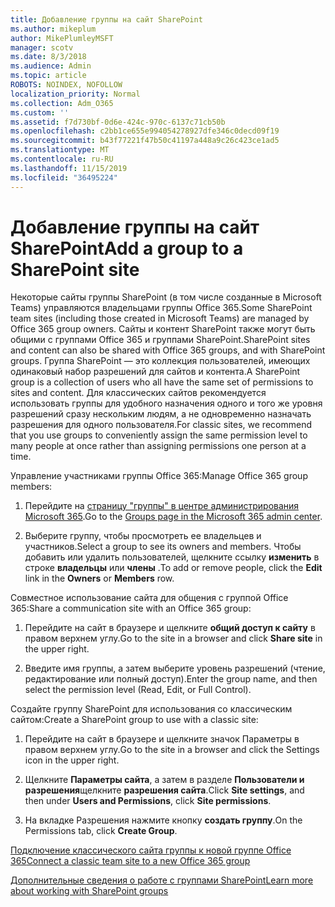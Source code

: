```yaml
---
title: Добавление группы на сайт SharePoint
ms.author: mikeplum
author: MikePlumleyMSFT
manager: scotv
ms.date: 8/3/2018
ms.audience: Admin
ms.topic: article
ROBOTS: NOINDEX, NOFOLLOW
localization_priority: Normal
ms.collection: Adm_O365
ms.custom: ''
ms.assetid: f7d730bf-0d6e-424c-970c-6137c71cb50b
ms.openlocfilehash: c2bb1ce655e994054278927dfe346c0decd09f19
ms.sourcegitcommit: b43f77221f47b50c41197a448a9c26c423ce1ad5
ms.translationtype: MT
ms.contentlocale: ru-RU
ms.lasthandoff: 11/15/2019
ms.locfileid: "36495224"
---
```

# <a name="add-a-group-to-a-sharepoint-site"></a><span data-ttu-id="9a7d6-102">Добавление группы на сайт SharePoint</span><span class="sxs-lookup"><span data-stu-id="9a7d6-102">Add a group to a SharePoint site</span></span>

<span data-ttu-id="9a7d6-103">Некоторые сайты группы SharePoint (в том числе созданные в Microsoft Teams) управляются владельцами группы Office 365.</span><span class="sxs-lookup"><span data-stu-id="9a7d6-103">Some SharePoint team sites (including those created in Microsoft Teams) are managed by Office 365 group owners.</span></span> <span data-ttu-id="9a7d6-104">Сайты и контент SharePoint также могут быть общими с группами Office 365 и группами SharePoint.</span><span class="sxs-lookup"><span data-stu-id="9a7d6-104">SharePoint sites and content can also be shared with Office 365 groups, and with SharePoint groups.</span></span> <span data-ttu-id="9a7d6-105">Группа SharePoint — это коллекция пользователей, имеющих одинаковый набор разрешений для сайтов и контента.</span><span class="sxs-lookup"><span data-stu-id="9a7d6-105">A SharePoint group is a collection of users who all have the same set of permissions to sites and content.</span></span> <span data-ttu-id="9a7d6-106">Для классических сайтов рекомендуется использовать группы для удобного назначения одного и того же уровня разрешений сразу нескольким людям, а не одновременно назначать разрешения для одного пользователя.</span><span class="sxs-lookup"><span data-stu-id="9a7d6-106">For classic sites, we recommend that you use groups to conveniently assign the same permission level to many people at once rather than assigning permissions one person at a time.</span></span>
  
<span data-ttu-id="9a7d6-107">Управление участниками группы Office 365:</span><span class="sxs-lookup"><span data-stu-id="9a7d6-107">Manage Office 365 group members:</span></span>
  
1. <span data-ttu-id="9a7d6-108">Перейдите на [страницу "группы" в центре администрирования Microsoft 365](https://portal.office.com/adminportal/home#/groups).</span><span class="sxs-lookup"><span data-stu-id="9a7d6-108">Go to the [Groups page in the Microsoft 365 admin center](https://portal.office.com/adminportal/home#/groups).</span></span>
    
2. <span data-ttu-id="9a7d6-109">Выберите группу, чтобы просмотреть ее владельцев и участников.</span><span class="sxs-lookup"><span data-stu-id="9a7d6-109">Select a group to see its owners and members.</span></span> <span data-ttu-id="9a7d6-110">Чтобы добавить или удалить пользователей, щелкните ссылку **изменить** в строке **владельцы** или **члены** .</span><span class="sxs-lookup"><span data-stu-id="9a7d6-110">To add or remove people, click the **Edit** link in the **Owners** or **Members** row.</span></span> 
    
<span data-ttu-id="9a7d6-111">Совместное использование сайта для общения с группой Office 365:</span><span class="sxs-lookup"><span data-stu-id="9a7d6-111">Share a communication site with an Office 365 group:</span></span>
  
1. <span data-ttu-id="9a7d6-112">Перейдите на сайт в браузере и щелкните **общий доступ к сайту** в правом верхнем углу.</span><span class="sxs-lookup"><span data-stu-id="9a7d6-112">Go to the site in a browser and click **Share site** in the upper right.</span></span> 
    
2. <span data-ttu-id="9a7d6-113">Введите имя группы, а затем выберите уровень разрешений (чтение, редактирование или полный доступ).</span><span class="sxs-lookup"><span data-stu-id="9a7d6-113">Enter the group name, and then select the permission level (Read, Edit, or Full Control).</span></span>
    
<span data-ttu-id="9a7d6-114">Создайте группу SharePoint для использования со классическим сайтом:</span><span class="sxs-lookup"><span data-stu-id="9a7d6-114">Create a SharePoint group to use with a classic site:</span></span>
  
1. <span data-ttu-id="9a7d6-115">Перейдите на сайт в браузере и щелкните значок Параметры в правом верхнем углу.</span><span class="sxs-lookup"><span data-stu-id="9a7d6-115">Go to the site in a browser and click the Settings icon in the upper right.</span></span>
    
2. <span data-ttu-id="9a7d6-116">Щелкните **Параметры сайта**, а затем в разделе **Пользователи и разрешения**щелкните **разрешения сайта**.</span><span class="sxs-lookup"><span data-stu-id="9a7d6-116">Click **Site settings**, and then under **Users and Permissions**, click **Site permissions**.</span></span>
    
3. <span data-ttu-id="9a7d6-117">На вкладке Разрешения нажмите кнопку **создать группу**.</span><span class="sxs-lookup"><span data-stu-id="9a7d6-117">On the Permissions tab, click **Create Group**.</span></span>
    
[<span data-ttu-id="9a7d6-118">Подключение классического сайта группы к новой группе Office 365</span><span class="sxs-lookup"><span data-stu-id="9a7d6-118">Connect a classic team site to a new Office 365 group</span></span>](https://go.microsoft.com/fwlink/?linkid=2008654)
  
[<span data-ttu-id="9a7d6-119">Дополнительные сведения о работе с группами SharePoint</span><span class="sxs-lookup"><span data-stu-id="9a7d6-119">Learn more about working with SharePoint groups</span></span>](https://go.microsoft.com/fwlink/?linkid=874658)
  

